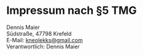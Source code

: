 # Impressum nach §5 TMG

Dennis Maier  
Südstraße, 47798 Krefeld  
E-Mail: kneolekks@gmail.com  
Verantwortlich: Dennis Maier  
